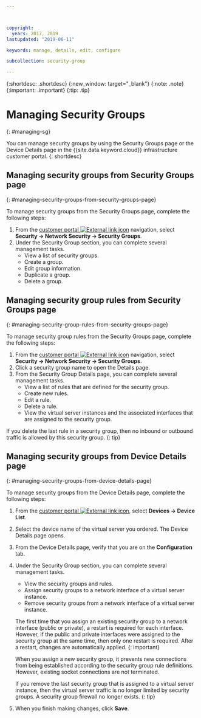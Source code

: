 ```yaml
---



copyright:
  years: 2017, 2019
lastupdated: "2019-06-11"

keywords: manage, details, edit, configure

subcollection: security-group

---
```


{:shortdesc: .shortdesc}
{:new_window: target="_blank"}
{:note: .note}
{:important: .important}
{:tip: .tip}

# Managing Security Groups
{: #managing-sg}

You can manage security groups by using the Security Groups page or the Device Details page in the {{site.data.keyword.cloud}} infrastructure customer portal.
{: shortdesc}

## Managing security groups from Security Groups page
{: #managing-security-groups-from-security-groups-page}

To manage security groups from the Security Groups page, complete the following steps:

1. From the [customer portal ![External link icon](../../icons/launch-glyph.svg "External link icon")](https://cloud.ibm.com/classic) navigation, select **Security -> Network Security -> Security Groups**.
2. Under the Security Group section, you can complete several management tasks.
     * View a list of security groups.
     * Create a group.
     * Edit group information.
     * Duplicate a group.
     * Delete a group.

## Managing security group rules from Security Groups page
{: #managing-security-group-rules-from-security-groups-page}

To manage security group rules from the Security Groups page, complete the following steps:

1. From the [customer portal ![External link icon](../../icons/launch-glyph.svg "External link icon")](https://cloud.ibm.com/classic) navigation, select **Security -> Network Security -> Security Groups**.
2. Click a security group name to open the Details page.
3. From the Security Group Details page, you can complete several management tasks.
     * View a list of rules that are defined for the security group.
     * Create new rules.
     * Edit a rule.
     * Delete a rule.
     * View the virtual server instances and the associated interfaces that are assigned to the security group.

If you delete the last rule in a security group, then no inbound or outbound traffic is allowed by this security group.
{: tip}

## Managing security groups from Device Details page
{: #managing-security-groups-from-device-details-page}

To manage security groups from the Device Details page, complete the following steps:

1. From the [customer portal ![External link icon](../../icons/launch-glyph.svg "External link icon")](https://cloud.ibm.com/classic), select **Devices -> Device List**.
2. Select the device name of the virtual server you ordered. The Device Details page opens.
3. From the Device Details page, verify that you are on the **Configuration** tab.
4. Under the Security Group section, you can complete several management tasks.
     * View the security groups and rules.
     * Assign security groups to a network interface of a virtual server instance.
     * Remove security groups from a network interface of a virtual server instance.

     The first time that you assign an existing security group to a network interface (public or private), a restart is required for each interface.  However, if the public and private interfaces were assigned to the security group at the same time, then only one restart is required.  After a restart, changes are automatically applied.
     {: important}

     When you assign a new security group, it prevents new connections from being established according to the security group rule definitions. However, existing socket connections are not terminated.

     If you remove the last security group that is assigned to a virtual server instance, then the virtual server traffic is no longer limited by security groups. A security group firewall no longer exists.
     {: tip}

6. When you finish making changes, click **Save**.
